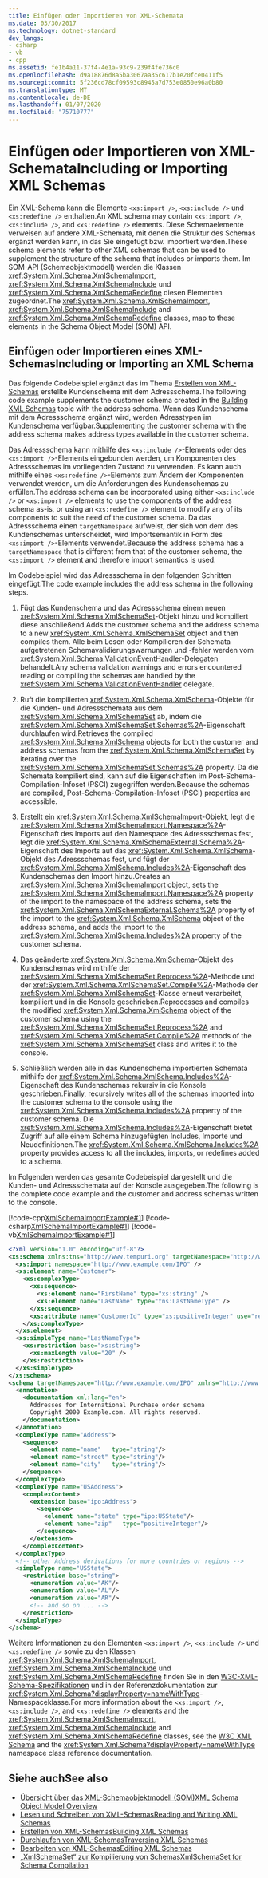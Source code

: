 ```yaml
---
title: Einfügen oder Importieren von XML-Schemata
ms.date: 03/30/2017
ms.technology: dotnet-standard
dev_langs:
- csharp
- vb
- cpp
ms.assetid: fe1b4a11-37f4-4e1a-93c9-239f4fe736c0
ms.openlocfilehash: d9a18876d8a5ba3067aa35c617b1e20fce0411f5
ms.sourcegitcommit: 5f236cd78cf09593c8945a7d753e0850e96a0b80
ms.translationtype: MT
ms.contentlocale: de-DE
ms.lasthandoff: 01/07/2020
ms.locfileid: "75710777"
---
```

# <a name="including-or-importing-xml-schemas"></a><span data-ttu-id="fc3dd-102">Einfügen oder Importieren von XML-Schemata</span><span class="sxs-lookup"><span data-stu-id="fc3dd-102">Including or Importing XML Schemas</span></span>
<span data-ttu-id="fc3dd-103">Ein XML-Schema kann die Elemente `<xs:import />`, `<xs:include />` und `<xs:redefine />` enthalten.</span><span class="sxs-lookup"><span data-stu-id="fc3dd-103">An XML schema may contain `<xs:import />`, `<xs:include />`, and `<xs:redefine />` elements.</span></span> <span data-ttu-id="fc3dd-104">Diese Schemaelemente verweisen auf andere XML-Schemata, mit denen die Struktur des Schemas ergänzt werden kann, in das Sie eingefügt bzw. importiert werden.</span><span class="sxs-lookup"><span data-stu-id="fc3dd-104">These schema elements refer to other XML schemas that can be used to supplement the structure of the schema that includes or imports them.</span></span> <span data-ttu-id="fc3dd-105">Im SOM-API (Schemaobjektmodell) werden die Klassen <xref:System.Xml.Schema.XmlSchemaImport>, <xref:System.Xml.Schema.XmlSchemaInclude> und <xref:System.Xml.Schema.XmlSchemaRedefine> diesen Elementen zugeordnet.</span><span class="sxs-lookup"><span data-stu-id="fc3dd-105">The <xref:System.Xml.Schema.XmlSchemaImport>, <xref:System.Xml.Schema.XmlSchemaInclude> and <xref:System.Xml.Schema.XmlSchemaRedefine> classes, map to these elements in the Schema Object Model (SOM) API.</span></span>  
  
## <a name="including-or-importing-an-xml-schema"></a><span data-ttu-id="fc3dd-106">Einfügen oder Importieren eines XML-Schemas</span><span class="sxs-lookup"><span data-stu-id="fc3dd-106">Including or Importing an XML Schema</span></span>  
 <span data-ttu-id="fc3dd-107">Das folgende Codebeispiel ergänzt das im Thema [Erstellen von XML-Schemas](../../../../docs/standard/data/xml/building-xml-schemas.md) erstellte Kundenschema mit dem Adressschema.</span><span class="sxs-lookup"><span data-stu-id="fc3dd-107">The following code example supplements the customer schema created in the [Building XML Schemas](../../../../docs/standard/data/xml/building-xml-schemas.md) topic with the address schema.</span></span> <span data-ttu-id="fc3dd-108">Wenn das Kundenschema mit dem Adressschema ergänzt wird, werden Adresstypen im Kundenschema verfügbar.</span><span class="sxs-lookup"><span data-stu-id="fc3dd-108">Supplementing the customer schema with the address schema makes address types available in the customer schema.</span></span>  
  
 <span data-ttu-id="fc3dd-109">Das Adressschema kann mithilfe des `<xs:include />`-Elements oder des `<xs:import />`-Elements eingebunden werden, um Komponenten des Adressschemas im vorliegenden Zustand zu verwenden. Es kann auch mithilfe eines `<xs:redefine />`-Elements zum Ändern der Komponenten verwendet werden, um die Anforderungen des Kundenschemas zu erfüllen.</span><span class="sxs-lookup"><span data-stu-id="fc3dd-109">The address schema can be incorporated using either `<xs:include />` or `<xs:import />` elements to use the components of the address schema as-is, or using an `<xs:redefine />` element to modify any of its components to suit the need of the customer schema.</span></span> <span data-ttu-id="fc3dd-110">Da das Adressschema einen `targetNamespace` aufweist, der sich von dem des Kundenschemas unterscheidet, wird Importsemantik in Form des `<xs:import />`-Elements verwendet.</span><span class="sxs-lookup"><span data-stu-id="fc3dd-110">Because the address schema has a `targetNamespace` that is different from that of the customer schema, the `<xs:import />` element and therefore import semantics is used.</span></span>  
  
 <span data-ttu-id="fc3dd-111">Im Codebeispiel wird das Adressschema in den folgenden Schritten eingefügt.</span><span class="sxs-lookup"><span data-stu-id="fc3dd-111">The code example includes the address schema in the following steps.</span></span>  
  
1. <span data-ttu-id="fc3dd-112">Fügt das Kundenschema und das Adressschema einem neuen <xref:System.Xml.Schema.XmlSchemaSet>-Objekt hinzu und kompiliert diese anschließend.</span><span class="sxs-lookup"><span data-stu-id="fc3dd-112">Adds the customer schema and the address schema to a new <xref:System.Xml.Schema.XmlSchemaSet> object and then compiles them.</span></span> <span data-ttu-id="fc3dd-113">Alle beim Lesen oder Kompilieren der Schemata aufgetretenen Schemavalidierungswarnungen und -fehler werden vom <xref:System.Xml.Schema.ValidationEventHandler>-Delegaten behandelt.</span><span class="sxs-lookup"><span data-stu-id="fc3dd-113">Any schema validation warnings and errors encountered reading or compiling the schemas are handled by the <xref:System.Xml.Schema.ValidationEventHandler> delegate.</span></span>  
  
2. <span data-ttu-id="fc3dd-114">Ruft die kompilierten <xref:System.Xml.Schema.XmlSchema>-Objekte für die Kunden- und Adressschemata aus dem <xref:System.Xml.Schema.XmlSchemaSet> ab, indem die <xref:System.Xml.Schema.XmlSchemaSet.Schemas%2A>-Eigenschaft durchlaufen wird.</span><span class="sxs-lookup"><span data-stu-id="fc3dd-114">Retrieves the compiled <xref:System.Xml.Schema.XmlSchema> objects for both the customer and address schemas from the <xref:System.Xml.Schema.XmlSchemaSet> by iterating over the <xref:System.Xml.Schema.XmlSchemaSet.Schemas%2A> property.</span></span> <span data-ttu-id="fc3dd-115">Da die Schemata kompiliert sind, kann auf die Eigenschaften im Post-Schema-Compilation-Infoset (PSCI) zugegriffen werden.</span><span class="sxs-lookup"><span data-stu-id="fc3dd-115">Because the schemas are compiled, Post-Schema-Compilation-Infoset (PSCI) properties are accessible.</span></span>  
  
3. <span data-ttu-id="fc3dd-116">Erstellt ein <xref:System.Xml.Schema.XmlSchemaImport>-Objekt, legt die <xref:System.Xml.Schema.XmlSchemaImport.Namespace%2A>-Eigenschaft des Imports auf den Namespace des Adressschemas fest, legt die <xref:System.Xml.Schema.XmlSchemaExternal.Schema%2A>-Eigenschaft des Imports auf das <xref:System.Xml.Schema.XmlSchema>-Objekt des Adressschemas fest, und fügt der <xref:System.Xml.Schema.XmlSchema.Includes%2A>-Eigenschaft des Kundenschemas den Import hinzu.</span><span class="sxs-lookup"><span data-stu-id="fc3dd-116">Creates an <xref:System.Xml.Schema.XmlSchemaImport> object, sets the <xref:System.Xml.Schema.XmlSchemaImport.Namespace%2A> property of the import to the namespace of the address schema, sets the <xref:System.Xml.Schema.XmlSchemaExternal.Schema%2A> property of the import to the <xref:System.Xml.Schema.XmlSchema> object of the address schema, and adds the import to the <xref:System.Xml.Schema.XmlSchema.Includes%2A> property of the customer schema.</span></span>  
  
4. <span data-ttu-id="fc3dd-117">Das geänderte <xref:System.Xml.Schema.XmlSchema>-Objekt des Kundenschemas wird mithilfe der <xref:System.Xml.Schema.XmlSchemaSet.Reprocess%2A>-Methode und der <xref:System.Xml.Schema.XmlSchemaSet.Compile%2A>-Methode der <xref:System.Xml.Schema.XmlSchemaSet>-Klasse erneut verarbeitet, kompiliert und in die Konsole geschrieben.</span><span class="sxs-lookup"><span data-stu-id="fc3dd-117">Reprocesses and compiles the modified <xref:System.Xml.Schema.XmlSchema> object of the customer schema using the <xref:System.Xml.Schema.XmlSchemaSet.Reprocess%2A> and <xref:System.Xml.Schema.XmlSchemaSet.Compile%2A> methods of the <xref:System.Xml.Schema.XmlSchemaSet> class and writes it to the console.</span></span>  
  
5. <span data-ttu-id="fc3dd-118">Schließlich werden alle in das Kundenschema importierten Schemata mithilfe der <xref:System.Xml.Schema.XmlSchema.Includes%2A>-Eigenschaft des Kundenschemas rekursiv in die Konsole geschrieben.</span><span class="sxs-lookup"><span data-stu-id="fc3dd-118">Finally, recursively writes all of the schemas imported into the customer schema to the console using the <xref:System.Xml.Schema.XmlSchema.Includes%2A> property of the customer schema.</span></span> <span data-ttu-id="fc3dd-119">Die <xref:System.Xml.Schema.XmlSchema.Includes%2A>-Eigenschaft bietet Zugriff auf alle einem Schema hinzugefügten Includes, Importe und Neudefinitionen.</span><span class="sxs-lookup"><span data-stu-id="fc3dd-119">The <xref:System.Xml.Schema.XmlSchema.Includes%2A> property provides access to all the includes, imports, or redefines added to a schema.</span></span>  
  
 <span data-ttu-id="fc3dd-120">Im Folgenden werden das gesamte Codebeispiel dargestellt und die Kunden- und Adressschemata auf der Konsole ausgegeben.</span><span class="sxs-lookup"><span data-stu-id="fc3dd-120">The following is the complete code example and the customer and address schemas written to the console.</span></span>  
  
 [!code-cpp[XmlSchemaImportExample#1](../../../../samples/snippets/cpp/VS_Snippets_Data/XmlSchemaImportExample/CPP/XmlSchemaImportExample.cpp#1)]
 [!code-csharp[XmlSchemaImportExample#1](../../../../samples/snippets/csharp/VS_Snippets_Data/XmlSchemaImportExample/CS/XmlSchemaImportExample.cs#1)]
 [!code-vb[XmlSchemaImportExample#1](../../../../samples/snippets/visualbasic/VS_Snippets_Data/XmlSchemaImportExample/VB/XmlSchemaImportExample.vb#1)]  
  
```xml  
<?xml version="1.0" encoding="utf-8"?>  
<xs:schema xmlns:tns="http://www.tempuri.org" targetNamespace="http://www.tempuri.org" xmlns:xs="http://www.w3.org/2001/XMLSchema">  
  <xs:import namespace="http://www.example.com/IPO" />  
  <xs:element name="Customer">  
    <xs:complexType>  
      <xs:sequence>  
        <xs:element name="FirstName" type="xs:string" />  
        <xs:element name="LastName" type="tns:LastNameType" />  
      </xs:sequence>  
      <xs:attribute name="CustomerId" type="xs:positiveInteger" use="required" />  
    </xs:complexType>  
  </xs:element>  
  <xs:simpleType name="LastNameType">  
    <xs:restriction base="xs:string">  
      <xs:maxLength value="20" />  
    </xs:restriction>  
  </xs:simpleType>  
</xs:schema>  
<schema targetNamespace="http://www.example.com/IPO" xmlns="http://www.w3.org/2001/XMLSchema" xmlns:ipo="http://www.example.com/IPO">  
  <annotation>  
    <documentation xml:lang="en">  
      Addresses for International Purchase order schema  
      Copyright 2000 Example.com. All rights reserved.  
    </documentation>  
  </annotation>  
  <complexType name="Address">  
    <sequence>  
      <element name="name"   type="string"/>  
      <element name="street" type="string"/>  
      <element name="city"   type="string"/>  
    </sequence>  
  </complexType>  
  <complexType name="USAddress">  
    <complexContent>  
      <extension base="ipo:Address">  
        <sequence>  
          <element name="state" type="ipo:USState"/>  
          <element name="zip"   type="positiveInteger"/>  
        </sequence>  
      </extension>  
    </complexContent>  
  </complexType>  
  <!-- other Address derivations for more countries or regions -->  
  <simpleType name="USState">  
    <restriction base="string">  
      <enumeration value="AK"/>  
      <enumeration value="AL"/>  
      <enumeration value="AR"/>  
      <!-- and so on ... -->  
    </restriction>  
  </simpleType>  
</schema>  
```  
  
 <span data-ttu-id="fc3dd-121">Weitere Informationen zu den Elementen `<xs:import />`, `<xs:include />` und `<xs:redefine />` sowie zu den Klassen <xref:System.Xml.Schema.XmlSchemaImport>, <xref:System.Xml.Schema.XmlSchemaInclude> und <xref:System.Xml.Schema.XmlSchemaRedefine> finden Sie in den [W3C-XML-Schema-Spezifikationen](https://www.w3.org/XML/Schema) und in der Referenzdokumentation zur <xref:System.Xml.Schema?displayProperty=nameWithType>-Namespaceklasse.</span><span class="sxs-lookup"><span data-stu-id="fc3dd-121">For more information about the `<xs:import />`, `<xs:include />`, and `<xs:redefine />` elements and the <xref:System.Xml.Schema.XmlSchemaImport>, <xref:System.Xml.Schema.XmlSchemaInclude> and <xref:System.Xml.Schema.XmlSchemaRedefine> classes, see the [W3C XML Schema](https://www.w3.org/XML/Schema) and the <xref:System.Xml.Schema?displayProperty=nameWithType> namespace class reference documentation.</span></span>  
  
## <a name="see-also"></a><span data-ttu-id="fc3dd-122">Siehe auch</span><span class="sxs-lookup"><span data-stu-id="fc3dd-122">See also</span></span>

- [<span data-ttu-id="fc3dd-123">Übersicht über das XML-Schemaobjektmodell (SOM)</span><span class="sxs-lookup"><span data-stu-id="fc3dd-123">XML Schema Object Model Overview</span></span>](../../../../docs/standard/data/xml/xml-schema-object-model-overview.md)
- [<span data-ttu-id="fc3dd-124">Lesen und Schreiben von XML-Schemas</span><span class="sxs-lookup"><span data-stu-id="fc3dd-124">Reading and Writing XML Schemas</span></span>](../../../../docs/standard/data/xml/reading-and-writing-xml-schemas.md)
- [<span data-ttu-id="fc3dd-125">Erstellen von XML-Schemas</span><span class="sxs-lookup"><span data-stu-id="fc3dd-125">Building XML Schemas</span></span>](../../../../docs/standard/data/xml/building-xml-schemas.md)
- [<span data-ttu-id="fc3dd-126">Durchlaufen von XML-Schemas</span><span class="sxs-lookup"><span data-stu-id="fc3dd-126">Traversing XML Schemas</span></span>](../../../../docs/standard/data/xml/traversing-xml-schemas.md)
- [<span data-ttu-id="fc3dd-127">Bearbeiten von XML-Schemas</span><span class="sxs-lookup"><span data-stu-id="fc3dd-127">Editing XML Schemas</span></span>](../../../../docs/standard/data/xml/editing-xml-schemas.md)
- [<span data-ttu-id="fc3dd-128">„XmlSchemaSet“ zur Kompilierung von Schemas</span><span class="sxs-lookup"><span data-stu-id="fc3dd-128">XmlSchemaSet for Schema Compilation</span></span>](../../../../docs/standard/data/xml/xmlschemaset-for-schema-compilation.md)
